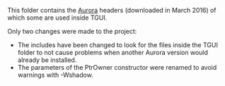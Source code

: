 This folder contains the [Aurora](https://github.com/Bromeon/Aurora/) headers (downloaded in March 2016) of which some are used inside TGUI.

Only two changes were made to the project:
- The includes have been changed to look for the files inside the TGUI folder to not cause problems when another Aurora version would already be installed.
- The parameters of the PtrOwner constructor were renamed to avoid warnings with -Wshadow.
